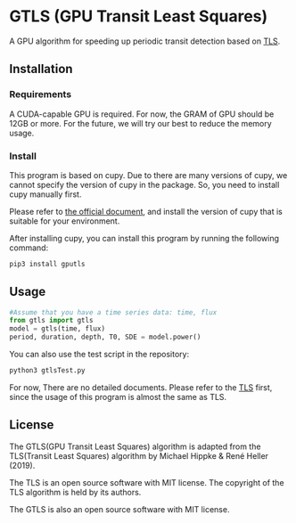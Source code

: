 # GTLS (GPU Transit Least Squares)
A GPU algorithm for speeding up periodic transit detection based on [TLS](https://github.com/hippke/tls).

## Installation
### Requirements
A CUDA-capable GPU is required. For now, the GRAM of GPU should be 12GB or more. For the future, we will try our best to reduce the memory usage.

### Install
This program is based on cupy. Due to there are many versions of cupy, we cannot specify the version of cupy in the package.
So, you need to install cupy manually first.
 
Please refer to [the official document](https://docs.cupy.dev/en/stable/install.html#installing-cupy), and install the version of cupy that is suitable for your environment.

After installing cupy, you can install this program by running the following command:
```bash
pip3 install gputls
```

## Usage
```python
#Assume that you have a time series data: time, flux
from gtls import gtls
model = gtls(time, flux)
period, duration, depth, T0, SDE = model.power()
```

You can also use the test script in the repository:
```bash
python3 gtlsTest.py
```

For now, There are no detailed documents. Please refer to the [TLS](https://github.com/hippke/tls) first, since the usage of this program is almost the same as TLS.

## License
The GTLS(GPU Transit Least Squares) algorithm is adapted from the TLS(Transit Least Squares) algorithm by Michael Hippke & René Heller (2019).

The TLS is an open source software with MIT license. The copyright of the TLS algorithm is held by its authors.

The GTLS is also an open source software with MIT license.
